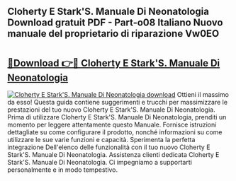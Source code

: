 ## Cloherty E Stark'S. Manuale Di Neonatologia Download gratuit PDF - Part-o08 Italiano Nuovo manuale del proprietario di riparazione Vw0EO

# <h2><a href="http://dfcw4o.blite.top/?on=Cloherty+E+Stark%27S.+Manuale+Di+Neonatologia">🔗Download 👉🔴 Cloherty E Stark'S. Manuale Di Neonatologia</a></h2>

[![Cloherty E Stark'S. Manuale Di Neonatologia download](https://i.imgur.com/lujVjoI.png)](http://dfcw4o.blite.top/?on=Cloherty+E+Stark%27S.+Manuale+Di+Neonatologia)
Ottieni il massimo da esso! Questa guida contiene suggerimenti e trucchi per massimizzare le prestazioni del tuo nuovo Cloherty E Stark'S. Manuale Di Neonatologia. Prima di utilizzare Cloherty E Stark'S. Manuale Di Neonatologia, prenditi un momento per leggere attentamente questo Manuale. Fornisce istruzioni dettagliate su come configurare il prodotto, nonché informazioni su come utilizzare le sue varie funzioni e capacità. Sperimenta la perfetta integrazione Dell'elenco delle funzionalità con il tuo nuovo Cloherty E Stark'S. Manuale Di Neonatologia. Assistenza clienti dedicata Cloherty E Stark'S. Manuale Di Neonatologia. Ci impegniamo a supportarti personalmente e in modo tempestivo.

